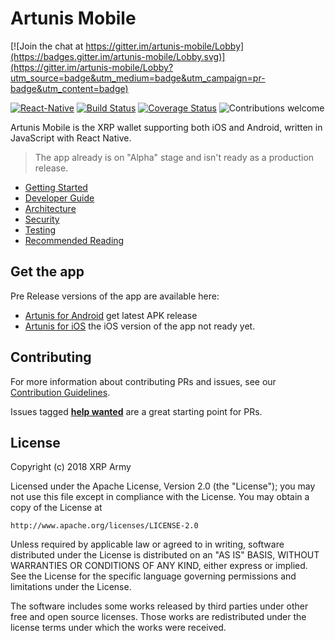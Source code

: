 # Artunis Mobile

[![Join the chat at https://gitter.im/artunis-mobile/Lobby](https://badges.gitter.im/artunis-mobile/Lobby.svg)](https://gitter.im/artunis-mobile/Lobby?utm_source=badge&utm_medium=badge&utm_campaign=pr-badge&utm_content=badge)

[![React-Native](https://img.shields.io/badge/react--native-0.52.0-green.svg)](https://facebook.github.io/react-native)
[![Build Status](https://travis-ci.org/N3TC4T/artunis-mobile.svg?branch=master)](https://travis-ci.org/N3TC4T/artunis-mobile)
[![Coverage Status](https://coveralls.io/repos/github/N3TC4T/artunis-mobile/badge.svg?branch=master)](https://coveralls.io/github/N3TC4T/artunis-mobile?branch=master)
![Contributions welcome](https://img.shields.io/badge/contributions-welcome-orange.svg)

Artunis Mobile is the XRP wallet supporting both iOS and Android, written in JavaScript with React Native.

> The app already is on "Alpha" stage and isn't ready as a production release.


* [Getting Started](docs/getting-started.md)
* [Developer Guide](docs/developer-guide.md)
* [Architecture](docs/architecture.md)
* [Security](docs/security.md)
* [Testing](docs/testing.md)
* [Recommended Reading](docs/recommended-reading.md)

## Get the app

Pre Release versions of the app are available here:
* [Artunis for Android](https://github.com/N3TC4T/artunis-mobile/releases/latest)
  get latest APK release
* [Artunis for iOS](#)
    the iOS version of the app not ready yet.

## Contributing

For more information about contributing PRs and issues, see our [Contribution Guidelines](CONTRIBUTING.md).

Issues tagged **[help wanted](https://github.com/N3TC4T/artunis-mobile/labels/help%20wanted)** are a great starting point for PRs.


## License

Copyright (c) 2018 XRP Army

Licensed under the Apache License, Version 2.0 (the "License");
you may not use this file except in compliance with the License.
You may obtain a copy of the License at

    http://www.apache.org/licenses/LICENSE-2.0

Unless required by applicable law or agreed to in writing, software
distributed under the License is distributed on an "AS IS" BASIS,
WITHOUT WARRANTIES OR CONDITIONS OF ANY KIND, either express or implied.
See the License for the specific language governing permissions and
limitations under the License.

The software includes some works released by third parties under other
free and open source licenses. Those works are redistributed under the
license terms under which the works were received.
